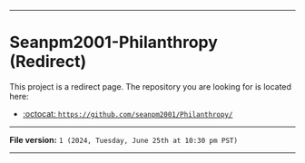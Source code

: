 
***

# Seanpm2001-Philanthropy (Redirect)

This project is a redirect page. The repository you are looking for is located here:

- [:octocat: `https://github.com/seanpm2001/Philanthropy/`](https://github.com/seanpm2001/Philanthropy/)

***

**File version:** `1 (2024, Tuesday, June 25th at 10:30 pm PST)`

***

